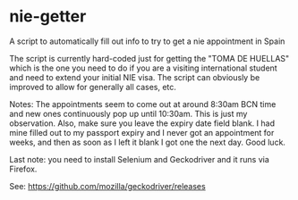 # nie-getter
A script to automatically fill out info to try to get a nie appointment in Spain

The script is currently hard-coded just for getting the "TOMA DE HUELLAS" which is the one you need to do if you are a visiting international student and need to extend your initial NIE visa. The script can obviously be improved to allow for generally all cases, etc. 

Notes: The appointments seem to come out at around 8:30am BCN time and new ones continuously pop up until 10:30am. This is just my observation. Also, make sure you leave the expiry date field blank. I had mine filled out to my passport expiry and I never got an appointment for weeks, and then as soon as I left it blank I got one the next day. Good luck. 

Last note: you need to install Selenium and Geckodriver and it runs via Firefox. 

See: https://github.com/mozilla/geckodriver/releases
